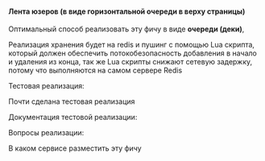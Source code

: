 
#### Лента юзеров (в виде горизонтальной очереди в верху страницы)

Оптимальный способ реализовать эту фичу в виде **очереди (деки)**,

Реализация хранения будет на redis и пушинг с помощью Lua скрипта, который должен обеспечить потокобезопасность добавления в начало и удаления из конца, так же Lua скрипты снижают сетевую задержку, потому что выполняются на самом сервере Redis


Тестовая реализация:

Почти сделана тестовая реализация 



Документация тестовой реализации:


Вопросы реализации: 

В каком сервисе разместить эту фичу
 